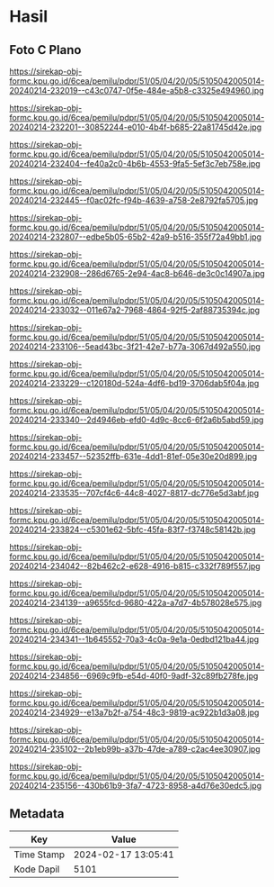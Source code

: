 # Hasil

## Foto C Plano

https://sirekap-obj-formc.kpu.go.id/6cea/pemilu/pdpr/51/05/04/20/05/5105042005014-20240214-232019--c43c0747-0f5e-484e-a5b8-c3325e494960.jpg

https://sirekap-obj-formc.kpu.go.id/6cea/pemilu/pdpr/51/05/04/20/05/5105042005014-20240214-232201--30852244-e010-4b4f-b685-22a81745d42e.jpg

https://sirekap-obj-formc.kpu.go.id/6cea/pemilu/pdpr/51/05/04/20/05/5105042005014-20240214-232404--fe40a2c0-4b6b-4553-9fa5-5ef3c7eb758e.jpg

https://sirekap-obj-formc.kpu.go.id/6cea/pemilu/pdpr/51/05/04/20/05/5105042005014-20240214-232445--f0ac02fc-f94b-4639-a758-2e8792fa5705.jpg

https://sirekap-obj-formc.kpu.go.id/6cea/pemilu/pdpr/51/05/04/20/05/5105042005014-20240214-232807--edbe5b05-65b2-42a9-b516-355f72a49bb1.jpg

https://sirekap-obj-formc.kpu.go.id/6cea/pemilu/pdpr/51/05/04/20/05/5105042005014-20240214-232908--286d6765-2e94-4ac8-b646-de3c0c14907a.jpg

https://sirekap-obj-formc.kpu.go.id/6cea/pemilu/pdpr/51/05/04/20/05/5105042005014-20240214-233032--011e67a2-7968-4864-92f5-2af88735394c.jpg

https://sirekap-obj-formc.kpu.go.id/6cea/pemilu/pdpr/51/05/04/20/05/5105042005014-20240214-233106--5ead43bc-3f21-42e7-b77a-3067d492a550.jpg

https://sirekap-obj-formc.kpu.go.id/6cea/pemilu/pdpr/51/05/04/20/05/5105042005014-20240214-233229--c120180d-524a-4df6-bd19-3706dab5f04a.jpg

https://sirekap-obj-formc.kpu.go.id/6cea/pemilu/pdpr/51/05/04/20/05/5105042005014-20240214-233340--2d4946eb-efd0-4d9c-8cc6-6f2a6b5abd59.jpg

https://sirekap-obj-formc.kpu.go.id/6cea/pemilu/pdpr/51/05/04/20/05/5105042005014-20240214-233457--52352ffb-631e-4dd1-81ef-05e30e20d899.jpg

https://sirekap-obj-formc.kpu.go.id/6cea/pemilu/pdpr/51/05/04/20/05/5105042005014-20240214-233535--707cf4c6-44c8-4027-8817-dc776e5d3abf.jpg

https://sirekap-obj-formc.kpu.go.id/6cea/pemilu/pdpr/51/05/04/20/05/5105042005014-20240214-233824--c5301e62-5bfc-45fa-83f7-f3748c58142b.jpg

https://sirekap-obj-formc.kpu.go.id/6cea/pemilu/pdpr/51/05/04/20/05/5105042005014-20240214-234042--82b462c2-e628-4916-b815-c332f789f557.jpg

https://sirekap-obj-formc.kpu.go.id/6cea/pemilu/pdpr/51/05/04/20/05/5105042005014-20240214-234139--a9655fcd-9680-422a-a7d7-4b578028e575.jpg

https://sirekap-obj-formc.kpu.go.id/6cea/pemilu/pdpr/51/05/04/20/05/5105042005014-20240214-234341--1b645552-70a3-4c0a-9e1a-0edbd121ba44.jpg

https://sirekap-obj-formc.kpu.go.id/6cea/pemilu/pdpr/51/05/04/20/05/5105042005014-20240214-234856--6969c9fb-e54d-40f0-9adf-32c89fb278fe.jpg

https://sirekap-obj-formc.kpu.go.id/6cea/pemilu/pdpr/51/05/04/20/05/5105042005014-20240214-234929--e13a7b2f-a754-48c3-9819-ac922b1d3a08.jpg

https://sirekap-obj-formc.kpu.go.id/6cea/pemilu/pdpr/51/05/04/20/05/5105042005014-20240214-235102--2b1eb99b-a37b-47de-a789-c2ac4ee30907.jpg

https://sirekap-obj-formc.kpu.go.id/6cea/pemilu/pdpr/51/05/04/20/05/5105042005014-20240214-235156--430b61b9-3fa7-4723-8958-a4d76e30edc5.jpg


## Metadata

| Key        | Value               |
| ---------- | ------------------- |
| Time Stamp | 2024-02-17 13:05:41 |
| Kode Dapil | 5101                |



